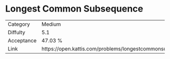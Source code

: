 # Longest Common Subsequence

<table>
    <tr>
        <td>Category</td>
        <td>Medium</td>
    </tr>
    <tr>
        <td>Diffulty</td>
        <td>5.1</td>
    </tr>
    <tr>
        <td>Acceptance</td>
        <td>47.03 %</td>
    </tr>
    <tr>
        <td>Link</td>
        <td>https://open.kattis.com/problems/longestcommonsubsequence</td>
    </tr>
</table>